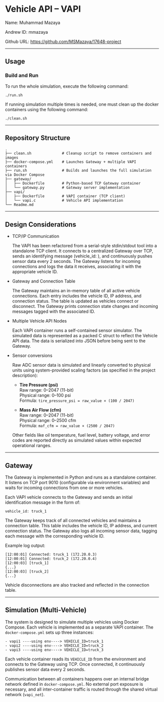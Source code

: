 # Vehicle API – VAPI

Name: Muhammad Mazaya

Andrew ID: mmazaya

Github URL: https://github.com/MSMazaya/17648-project

---

## Usage

### Build and Run

To run the whole simulation, execute the following command:

    ./run.sh

If running simulation multiple times is needed, one must clean up the docker containers using the following command:

    ./clean.sh

---

## Repository Structure

    .
    ├── clean.sh              # Cleanup script to remove containers and images
    ├── docker-compose.yml    # Launches Gateway + multiple VAPI containers
    ├── run.sh                # Builds and launches the full simulation via Docker Compose
    ├── gateway/
    │   ├── Dockerfile        # Python-based TCP Gateway container
    │   └── gateway.py        # Gateway server implementation
    ├── vapi/
    │   ├── Dockerfile        # VAPI container (TCP client)
    │   └── vapi.c            # Vehicle API implementation
    └── Readme.md             

---

## Design Considerations

  - TCP/IP Communication

    The VAPI has been refactored from a serial-style stdin/stdout tool into a standalone TCP client. It connects to a centralized Gateway over TCP, sends an identifying message (vehicle_id: <id>), and continuously pushes sensor data every 2 seconds. The Gateway listens for incoming connections and logs the data it receives, associating it with the appropriate vehicle ID.

  - Gateway and Connection Table
  
    The Gateway maintains an in-memory table of all active vehicle connections. Each entry includes the vehicle ID, IP address, and connection status. The table is updated as vehicles connect or disconnect. The Gateway prints connection state changes and incoming messages tagged with the associated ID.

  - Multiple Vehicle API Nodes

    Each VAPI container runs a self-contained sensor simulator. The simulated data is represented as a packed C struct to reflect the Vehicle API data. The data is serialized into JSON before being sent to the Gateway.

- Sensor conversions

  Raw ADC sensor data is simulated and linearly converted to physical units using system-provided scaling factors (as specified in the project description):

    - **Tire Pressure (psi)**  
      Raw range: 0–2047 (11-bit)  
      Physical range: 0–100 psi  
      Formula: `tire_pressure_psi = raw_value × (100 / 2047)`

    - **Mass Air Flow (cfm)**  
      Raw range: 0–2047 (11-bit)  
      Physical range: 0–2500 cfm  
      Formula: `maf_cfm = raw_value × (2500 / 2047)`

  Other fields like oil temperature, fuel level, battery voltage, and error codes are reported directly as simulated values within expected operational ranges.

---

## Gateway

The Gateway is implemented in Python and runs as a standalone container. It listens on TCP port 9010 (configurable via environment variables) and waits for incoming connections from one or more vehicles.

Each VAPI vehicle connects to the Gateway and sends an initial identification message in the form of:

    vehicle_id: truck_1

The Gateway keeps track of all connected vehicles and maintains a connection table. This table includes the vehicle ID, IP address, and current connection status. The Gateway also logs all incoming sensor data, tagging each message with the corresponding vehicle ID.

Example log output:

    [12:00:01] Connected: truck_1 (172.20.0.3)
    [12:00:01] Connected: truck_2 (172.20.0.4)
    [12:00:03] [truck_1] 
    {...}
    [12:00:03] [truck_2] 
    {...}

Vehicle disconnections are also tracked and reflected in the connection table.

---

## Simulation (Multi-Vehicle)

The system is designed to simulate multiple vehicles using Docker Compose. Each vehicle is implemented as a separate VAPI container. The `docker-compose.yml` sets up three instances:

    - vapi1 ----using env----> VEHICLE_ID=truck_1
    - vapi2 ----using env----> VEHICLE_ID=truck_2
    - vapi3 ----using env----> VEHICLE_ID=truck_3

Each vehicle container reads its `VEHICLE_ID` from the environment and connects to the Gateway using TCP. Once connected, it continuously publishes sensor data every 2 seconds.

Communication between all containers happens over an internal bridge network defined in `docker-compose.yml`. No external port exposure is necessary, and all inter-container traffic is routed through the shared virtual network (`vapi_net`).